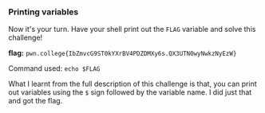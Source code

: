 ### Printing variables 

Now it's your turn. Have your shell print out the `FLAG` variable and solve this challenge!

**flag:** `pwn.college{IbZmvcG9ST0kYXrBV4PDZDMXy6s.QX3UTN0wyNwkzNyEzW}`

Command used: `echo $FLAG`

What I learnt from the full description of this challenge is that, you can print out variables using the `$` sign followed by the variable name. I did just that and got the flag. 

